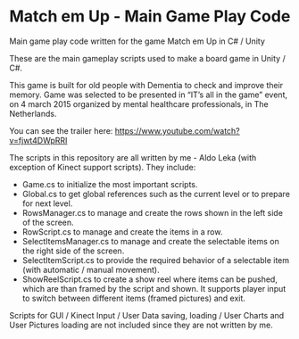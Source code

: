 # Match em Up - Main Game Play Code
Main game play code written for the game Match em Up in C# / Unity

These are the main gameplay scripts used to make a board game in Unity / C#.

This game is built for old people with Dementia to check and improve their memory.
Game was selected to be presented in “IT’s all in the game” event, on 4 march 2015 
organized by mental healthcare professionals, in The Netherlands.

You can see the trailer here: https://www.youtube.com/watch?v=fjwt4DWpRRI

The scripts in this repository are all written by me - Aldo Leka (with exception of Kinect support scripts).
They include:
* Game.cs to initialize the most important scripts.
* Global.cs to get global references such as the current level or to prepare for next level.
* RowsManager.cs to manage and create the rows shown in the left side of the screen.
* RowScript.cs to manage and create the items in a row.
* SelectItemsManager.cs to manage and create the selectable items on the right side of the screen.
* SelectItemScript.cs to provide the required behavior of a selectable item (with automatic / manual movement).
* ShowReelScript.cs to create a show reel where items can be pushed, which are than framed by the script and shown.
It supports player input to switch between different items (framed pictures) and exit.

Scripts for GUI / Kinect Input / User Data saving, loading / User Charts and User Pictures loading are not included since they are not written by me.
